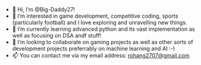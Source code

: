 - 👋 Hi, I’m @Big-Daddy27!
- 👀 I’m interested in game development, competitive coding, sports (particularly football) and I love exploring and unravelling new things.
- 🌱 I’m currently learning advanced python and its vast implementation as well as focusing on DSA andf stuff!
- 💞️ I’m looking to collaborate on gaming projects as well as other sorts of development projects preferrably on machine learning and AI :-)
- 📫 You can contact me via my email address: rohang2707@gmail.com

<!---
Big-Daddy27/Big-Daddy27 is a ✨ special ✨ repository because its `README.md` (this file) appears on your GitHub profile.
You can click the Preview link to take a look at your changes.
--->
